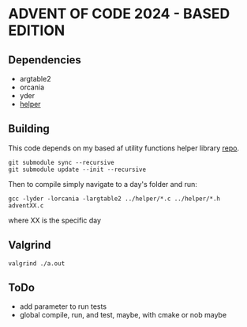 # ADVENT OF CODE 2024 - BASED EDITION

## Dependencies
- argtable2
- orcania
- yder
- [helper](https://github.com/spacefreak18/helper)

## Building
This code depends on my based af utility functions helper library [repo](https://github.com/spacefreak18/helper).
```
git submodule sync --recursive
git submodule update --init --recursive
```

Then to compile simply navigate to a day's folder and run:
```
gcc -lyder -lorcania -largtable2 ../helper/*.c ../helper/*.h adventXX.c
```
where XX is the specific day

## Valgrind
```
valgrind ./a.out
```

## ToDo
 - add parameter to run tests
 - global compile, run, and test, maybe, with cmake or nob maybe
